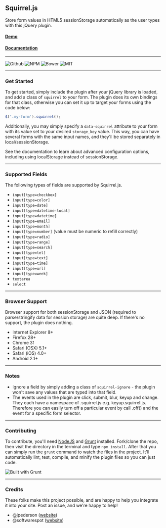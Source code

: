 ## Squirrel.js

Store form values in HTML5 sessionStorage automatically as the user types with this jQuery plugin.

#### [Demo](https://jpederson.com/Squirrel.js)
#### [Documentation](https://github.com/jpederson/Squirrel.js/wiki)

*****

![Github](https://img.shields.io/github/release/jpederson/Squirrel.js.svg) ![NPM](https://img.shields.io/npm/v/squirreljs.svg) ![Bower](https://img.shields.io/bower/v/squirrel.js.svg) ![MIT](https://img.shields.io/github/license/jpederson/Squirrel.js.svg) 

*****

### Get Started

To get started, simply include the plugin after your jQuery library is loaded, and add a class of `squirrel` to your form. The plugin does its own bindings for that class, otherwise you can set it up to target your forms using the code below:

```js
$('.my-form').squirrel();
```

Additionally, you may simply specify a `data-squirrel` attribute to your form with its value set to your desired `storage_key` value. This way, you can have several forms with the same input names, and they'll be stored separately in local/sessionStorage.

See the documentation to learn about advanced configuration options, including using localStorage instead of sessionStorage.

*****

### Supported Fields

The following types of fields are supported by Squirrel.js.

- `input[type=checkbox]`
- `input[type=color]`
- `input[type=date]`
- `input[type=datetime-local]`
- `input[type=datetime]`
- `input[type=email]`
- `input[type=month]`
- `input[type=number]` (value must be numeric to refill correctly)
- `input[type=radio]`
- `input[type=range]`
- `input[type=search]`
- `input[type=tel]`
- `input[type=text]`
- `input[type=time]`
- `input[type=url]`
- `input[type=week]`
- `textarea`
- `select`

*****

### Browser Support

Browser support for both sessionStorage and JSON (required to parse/stringify data for session storage) are quite deep. If there's no support, the plugin does nothing.

- Internet Explorer 8+
- Firefox 28+
- Chrome 31
- Safari (OSX) 5.1+
- Safari (iOS) 4.0+
- Android 2.1+

*****

### Notes

- Ignore a field by simply adding a class of `squirrel-ignore` - the plugin won't save any values that are typed into that field.
- The events used in the plugin are click, submit, blur, keyup and change. They each have a namespace of .squirrel.js e.g. keyup.squirrel.js. Therefore you can easily turn off a particular event by call .off() and the event for a specific form selector.

*****

### Contributing

To contribute, you'll need [NodeJS](http://nodejs.org/) and [Grunt](http://gruntjs.com/) installed. Fork/clone the repo, then visit the directory in the terminal and type `npm install`. After that you can simply run the `grunt` command to watch the files in the project. It'll automatically lint, test, compile, and minify the plugin files so you can just code.

![Built with Grunt](https://img.shields.io/badge/built%20with-bower-orange.svg)

*****

### Credits

These folks make this project possible, and are happy to help you integrate it into your site. Post an issue, and we're happy to help!

- @jpederson ([website](http://jpederson.com))
- @softwarespot ([website](http://softwarespot.wordpress.com/))

